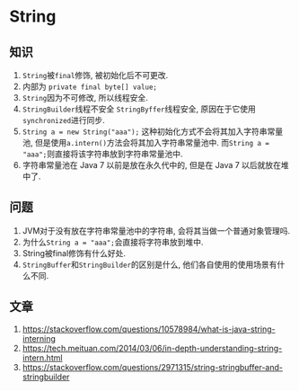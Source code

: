 # String

## 知识
1. `String`被`final`修饰, 被初始化后不可更改.
2. 内部为 `private final byte[] value;`
3. `String`因为不可修改, 所以线程安全.
4. `StringBuilder`线程不安全 `StringByffer`线程安全, 原因在于它使用`synchronized`进行同步.
5. `String a = new String("aaa");` 这种初始化方式不会将其加入字符串常量池, 但是使用`a.intern()`方法会将其加入字符串常量池中. 而`String a = "aaa";`则直接将该字符串放到字符串常量池中.
6. 字符串常量池在 Java 7 以前是放在永久代中的, 但是在 Java 7 以后就放在堆中了. 



## 问题
1. JVM对于没有放在字符串常量池中的字符串, 会将其当做一个普通对象管理吗.
2. 为什么`String a = "aaa";`会直接将字符串放到堆中.
3. String被final修饰有什么好处.
4. `StringBuffer`和`StringBuilder`的区别是什么, 他们各自使用的使用场景有什么不同.

## 文章
1. https://stackoverflow.com/questions/10578984/what-is-java-string-interning
2. https://tech.meituan.com/2014/03/06/in-depth-understanding-string-intern.html
3. https://stackoverflow.com/questions/2971315/string-stringbuffer-and-stringbuilder

